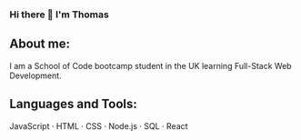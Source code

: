### Hi there 👋 I'm Thomas


<h2>About me:</h2>
I am a School of Code bootcamp student in the UK learning Full-Stack Web Development. 

<h2>Languages and Tools:</h2>
JavaScript · HTML · CSS · Node.js · SQL · React


